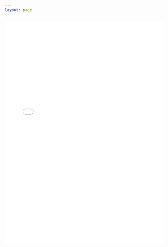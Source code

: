 ```yaml
---
layout: page
---
```

<iframe src="/WechatOfficial/index.html" width="100%"  style="border: none; min-height: 700px;"></iframe>